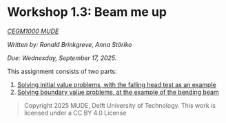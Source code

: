# Workshop 1.3: Beam me up

*[CEGM1000 MUDE](http://mude.citg.tudelft.nl/)*

*Written by: Ronald Brinkgreve, Anna Störiko*

*Due: Wednesday, September 17, 2025.*

This assignment consists of two parts:

1. [Solving initial value problems, with the falling head test as an example](./1-solving-initial-value-problems.ipynb)
2. [Solving boundary value problems, at the example of the bending beam](./2-solving-boundary-value-problems.ipynb)

> Copyright 2025 MUDE, Delft University of Technology. This work is licensed under a CC BY 4.0 License
